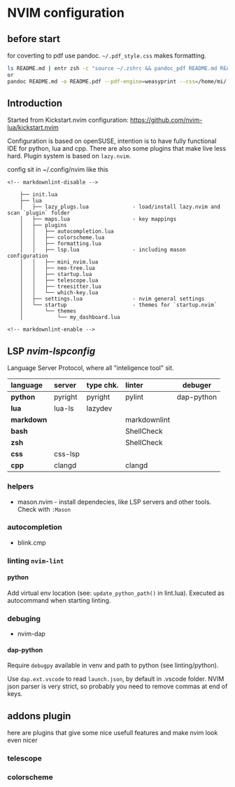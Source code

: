 # NVIM configuration

## before start

for coverting to pdf use pandoc. `~/.pdf_style.css` makes formatting.

```bash
ls README.md | entr zsh -c "source ~/.zshrc && pandoc_pdf README.md README.pdf"
or
pandoc README.md -o README.pdf --pdf-engine=weasyprint --css=/home/mi/.pdf_style.css
```

## Introduction

Started from Kickstart.nvim configuration: <https://github.com/nvim-lua/kickstart.nvim>

Configuration is based on openSUSE, intention is to have fully functional IDE for
python, lua and cpp. There are also some plugins that make live less hard.
Plugin system is based on `lazy.nvim`.

config sit in ~/.config/nvim like this

```lint
<!-- markdownlint-disable -->
```

```text
    ├── init.lua
    ├── lua
    │   ├── lazy_plugs.lua              - load/install lazy.nvim and scan `plugin` folder
    │   ├── maps.lua                    - key mappings
    │   ├── plugins
    │   │   ├── autocompletion.lua
    │   │   ├── colorscheme.lua
    │   │   ├── formatting.lua
    │   │   ├── lsp.lua                 - including mason configuration
    │   │   ├── mini_nvim.lua
    │   │   ├── neo-tree.lua
    │   │   ├── startup.lua
    │   │   ├── telescope.lua
    │   │   ├── treesitter.lua
    │   │   └── which-key.lua
    │   ├── settings.lua                - nvim general settings
    │   └── startup                     - themes for `startup.nvim`
    │       └── themes
    │           └── my_dashboard.lua
```

```lint
<!-- markdownlint-enable -->
```

## LSP *nvim-lspconfig*

Language Server Protocol, where all "inteligence tool" sit.

| language      |    server     | type chk. | linter        | debuger   |
|:--------------|:----------    |:----------|:--------------|--------   |
| **python**    |   pyright     | pyright   | pylint        | dap-python|
| **lua**       |   lua-ls      | lazydev   |               |           |
| **markdown**  |               |           | markdownlint  |           |
| **bash**      |               |           | ShellCheck    |           |
| **zsh**       |               |           | ShellCheck    |           |
| **css**       |   css-lsp     |           |               |           |
| **cpp**       |   clangd      |           | clangd        |           |

### helpers

- mason.nvim - install dependecies, like LSP servers and other tools.
Check with `:Mason`

### autocompletion

- blink.cmp

### linting `nvim-lint`

#### python

Add virtual env location (see: `update_python_path()` in lint.lua).
Executed as autocommand when starting linting.

### debuging

- nvim-dap

#### dap-python

Require `debugpy` available in venv and path to python (see linting/python).

Use `dap.ext.vscode` to read `launch.json`, by default in .vscode folder.
NVIM json parser is very strict, so probably you need to remove
commas at end of keys.

## addons plugin

here are plugins that give some nice usefull features and make nvim look even nicer

### telescope

### colorscheme
